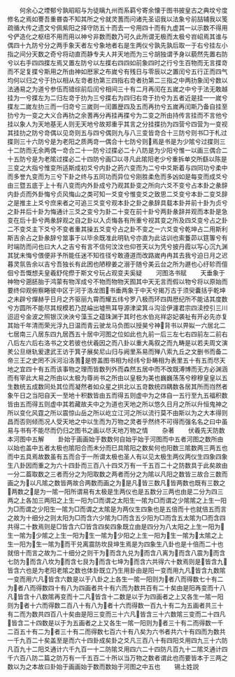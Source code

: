 <!-- { "loadSidebar": true } -->
　　何余心之堙郁兮孰昭昭与为徒瞝九州而系羁兮寄余懐于图书披皇古之典坟兮度修名之焉如謇吾重昬杳不知其所之兮就灵蓍而问诸先圣诏我以法象兮前喆辅我以笺疏循大传之遗文兮佩紫阳之择守防五十而去一兮用四十而有九虚其一以示数不得用兮俨造化之枢纽不用而用以神兮非数而数乃可久此所谓无极而太极兮岧岹焉其谁与偶四十九防兮分之两手象天者左兮象地者右是生两仪兮孰先孰后取一于右兮挂左小指之间分天数之奇兮将动直而静专夫人并天地而为三兮胡独谓予身以藐然先置右防兮以右手四四揲左焉又置左防兮以左揲右四四如前象四时之行兮生百物而无言揲竒而不足复揲兮斯用之所由神如厯家之布嵗兮有残日与零辰以之置闰兮五行正而四气均何以归之兮于扐以相从左竒者扐第三四指右竒者扐第二三指之中两扐象闰兮数以法通易之为道兮参伍而错综前后闰兮相间三十有二月再闰在五嵗之中兮于法无敢越挂为一兮揲左为二归左竒于扐为三兮揲右为四归右竒于扐兮为五者近是挂一一嵗兮揲左二嵗左扐三而一归竒兮三嵗则一闰置歴四及五而再扐兮五嵗再闰斯乃备自挂至扐兮为一变之大义合再扐之余蓍再分再挂再揲兮为二变之所由持传言挂而不言他兮挂以象人为天地基无人则无天地兮故郑重乎其言之分挂揲扐为四营兮四营为一变视其挂扐之防兮竒偶以见竒则五与四兮偶则九与八三变皆竒合十三防兮则书□于札过揲则三十六防兮是为老阳之质两竒一偶合十七防兮则焉是书是为少隂兮过揲则三十二防而无余两偶一竒合二十一防兮过揲必二十八防是为少阳兮惟一以画三偶合二十五防兮是为老隂过揲必二十四防兮画□以寻凡此隂阳老少兮重拆单交所繇以陈是三变之大指兮惟变所适斯成初爻兮内卦之菂六变而为二兮中爻斯着与四同功兮柔中而多誉九变而为三兮下卦之终与五同功而异位兮刚胜柔危而多凶如是每变而成爻兮由三暨五底于上十有八变而内外卦成兮乃观其卦变之所向六爻不变兮占本卦之彖辞内卦贞而外卦悔兮贞风悔山之类可知一爻变兮惟变爻之致思二爻变兮本卦二变爻辞之是推主上爻兮庶来者之可追三爻变兮观本卦之卦之彖辞具载本卦并前十卦为贞兮之卦并后十卦为悔通计三爻之变兮为卦二十变在前十卦兮两卦彖辞并观而本卦是急变在后十卦兮两彖辞观之自之卦以入贞悔各有所重兮视其变之所及四爻变兮占之卦二不变爻主下爻兮不变者重其操五爻变兮占之卦不变之一六爻变兮乾坤占二用斯利斯吉余占之卦彖辞兮筮事于以毕余既准此明轨兮亦直为此诂训也索藑茆以筳篿兮有时端防而问也曰大人之吉兮有言不信何汶汶也仰苍天以为凭兮披丹霞以写心沉九渊其犹未悔兮偎便非予所能任迷不知徃径兮敢遵道而改路嵗冉冉其去我兮迫日月之迟暮灵氛告余以吉兮吾独长有此困也陋穆姜之溺于随兮美云台之所为遯也心纡轸而儃佪兮吾慨想夫皇羲舒侘傺于斯文兮玩占观变夫奚疑
　　河图洛书赋
　　天垂象于神物兮遡胚胎于鸿蒙有物浑成兮不物而物物天囿其中天无言而假以物兮将以原始而要终仰观俯察睠彼中区于河于洛龙图书垂两象于中天兮揭万古于须臾囊括乎乾坤之未辟兮燀赫乎日月之齐驱丽九霄而耀五纬兮罗八极而环四舆厯纪所不能诘其度数兮方圆所不能尽其规模若乃昆崘出墟熊耳导源津梁箕斗沟浍伊瀍君宗四渎控引三川迢迢兮金波之照银汉泱泱兮藻玉之蕴珠渊于其时也水伯兆祥宓妃袭祉有开必先亦复其始千年清而荣光浮九日温而青云驶龙马负图以授昊兮神背书以畀姒一六居北二七居南三八居东四九居西五十居中河图之位如此也九前一后三左七右四前左二前右八后左六后右洛书之文若彼也伏羲因之而八卦以重大禹叙之而九畴是以若夫周文演羑公旦继轨爰逮武王访于箕子展矣尼山归与阙里系易而殚八索九丘之文删书而备二帝三王之史罔不泝河沿洛蓍是啓盖图书相为经纬兮卦畴相为表里五十有五而尽天地之宜四十有五而该事物之理而皆数列外而森然五居中而不改既溥博而无方必渊涵而有宰此大易之所由以太极为尊尚书之所由以皇极为美也巍巍荡荡兮穆穆皇皇以五生数统五成数同处其位而凝然者如众星之拱北以五竒数统四耦数各居其所而岿然者象午日之当阳自天一至地十积数皆由五而得五则虚中为之体自一五行至九五福积数皆由五而得五则虚中其若藏故夫中之为道也天地之所以悠久日月之所以升恒鬼神之所以变化风霆之所以震惊山岳之所以屹立江河之所以流行莫不由斯以为之大本得则昌而否则倾而况人受天地之中以生而为万物之灵者乎然终不可得而强名名之曰中虽易与书有不能尽而仍归之图书之画以尽天地万物之情
　　杂著
　　伏羲先天防数本河图中五解
　　卦始于画画始于数数何自始乎始于河图而中五者河图之数所由以始也盖中五者太极也隂阳合而未分而巳具隂阳之数矣何也阳数三隂数两三两五也而中五具焉故数虽有五而合于一所谓太极也圣人有以见太极生两仪两仪生四象四象生八卦因而重之为六十四卦而三百八十四爻万有一千五百二十之防数具于此矣故由一分二葢取数之三者而分之为阳取数之两者而分之为隂以凡阳之数皆三故合三数而画之为以凡隂之数皆两故合两数而画之为是凡皆三数凡皆两数也既有三数之两数之是为一隂一阳所谓易有太极是生两仪也是五数分三两也由是二分为四三两之上各加三两阳之上生一阳为□而谓之太阳生一隂为□而谓之少隂隂之上生一阳为□而谓之少阳生一隂为□而谓之太隂是为两仪生四象也是五倍而十也就倍五而言之故为十细分之则太阳为□而含六少隂为□而含五少阳为□而含五太隂为□而含四共得二十数焉则是□皆含六□皆含四矣四象既立由是四分为八太阳之上生一阳为生一隂为少隂之上生一阳为生一隂为少阳之上生一阳为生一隂为太隂之上生一阳为生一隂为而干兑离震防坎艮坤生焉是为四象生八卦也是十倍而二十也就倍十而言之故为二十细分之则干为而含九兑为而含八离为而含八震为而含七防为而含八坎为而含七艮为而含七坤为而含六共得六十数焉则是皆含九皆含六也是为老阳老隂之数也体卦既立乃生用卦由是阳一变而用九凡皆含九数隂一变而用六凡皆含六数是以于八卦之上各生一隂一阳则为者八而得数七十有二为者八而得数四十有八为四画者共十有六而为数共百有二十矣由是阳再变而十八凡皆含十八数隂再变而十二凡皆含十二数是以于为四画者之上又各生一隂一阳则为者十六而得数二百八十有八为者十六而得数一百九十有二为五画者共三十有二而为数共四百八十矣由是阳三变而三十六凡皆含三十六数隂三变而二十四凡皆含二十四数是以于为五画者之上又各生一隂一阳则为者三十有二而得数一千二百五十有二为者三十有二而得数七百六十有八矣为六书者共六十有四而为数共一千九百二十矣盖至是而六十四卦成矣卦之爻凡三百八十有四阳爻用四九三十六防凡百九十二阳爻通计六千九百一十二防隂爻用四六二十四防凡百九十二隂爻通计四千六百八防二篇之防万有一千五百二十所以当万物之数者谓此也而要皆本于三两之数以为之本故曰卦始于画画始于数而数始于河图之中五也
　　锡土姓説

